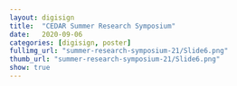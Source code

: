 ```yaml
---
layout: digisign
title:  "CEDAR Summer Research Symposium"
date:   2020-09-06
categories: [digisign, poster]
fullimg_url: "summer-research-symposium-21/Slide6.png"
thumb_url: "summer-research-symposium-21/Slide6.png"
show: true
---
```

